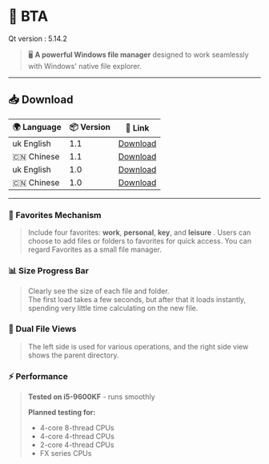 # 🔧 BTA

Qt version : 5.14.2

> 🖥️ **A powerful Windows file manager** designed to work seamlessly with Windows' native file explorer.

---

## 📥 Download

| 🌍 Language | 📦 Version | 🔗 Link |
|-------------|------------|---------|
| uk English | 1.1 | [Download](https://github.com/zz137yd/BTA/releases/tag/E-1.1) |
| 🇨🇳 Chinese | 1.1 | [Download](https://github.com/zz137yd/BTA/releases/tag/C-1.1) |
| uk English | 1.0 | [Download](https://github.com/zz137yd/BTA/releases/tag/E-1.0) |
| 🇨🇳 Chinese | 1.0 | [Download](https://github.com/zz137yd/BTA/releases/tag/C-1.0) |

---

### 📌 Favorites Mechanism
> Include four favorites: **work**, **personal**, **key**, and **leisure** . Users can choose to add files or folders to favorites for quick access.
> You can regard Favorites as a small file manager.

### 📊 Size Progress Bar
> Clearly see the size of each file and folder.  
> The first load takes a few seconds, but after that it loads instantly, spending very little time calculating on the new file.

### 📁 Dual File Views
> The left side is used for various operations, and the right side view shows the parent directory.

### ⚡ Performance
> **Tested on i5-9600KF** - runs smoothly  
> 
> **Planned testing for:**
> - 4-core 8-thread CPUs
> - 4-core 4-thread CPUs  
> - 2-core 4-thread CPUs
> - FX series CPUs
